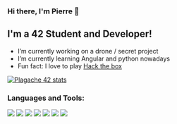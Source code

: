 ### Hi there, I'm Pierre 👋

## I'm a 42 Student and Developer!

- I’m currently working on a drone / secret project
- I’m currently learning Angular and python nowadays
- Fun fact: I love to play [Hack the box][Hack-the-box]

[![Plagache 42 stats](https://badge42.herokuapp.com/api/stats/plagache?cursus=42cursus&darkmode=true&privacyName=true)](https://profile.intra.42.fr/users/plagache)


### Languages and Tools:

[<img src="https://img.shields.io/badge/linux-%23FCC624.svg?&style=for-the-badge&logo=linux&logoColor=white" />][linux]
[<img src="https://img.shields.io/badge/neovim-%2357A143.svg?&style=for-the-badge&logo=neovim&logoColor=white"/>][neovim]
[<img src="https://img.shields.io/badge/99-%23A8B9CC.svg?&style=for-the-badge&logo=c&logoColor=white"/>][C]
[<img src="https://img.shields.io/badge/-python-%233776AB?style=for-the-badge&logo=python&logoColor=white"/>][Python]
[<img src="https://img.shields.io/badge/docker-%232496ED.svg?&style=for-the-badge&logo=docker&logoColor=white"/>][docker]
[<img src="https://img.shields.io/badge/typescript%20-%233178C6.svg?&style=for-the-badge&logo=typescript&logoColor=white"/>][Typescript]
[<img src="https://img.shields.io/badge/-angular-%23B52E31?style=for-the-badge&logo=angular"/>][Angular]

[linux]: https://lubuntu.fr/
[neovim]: https://neovim.io/
[github]: https://github.com/
[gitlab]: https://about.gitlab.com/
[Hack-the-box]: https://www.hackthebox.eu/
[stterminal]: https://st.suckless.org/
[C]: https://openclassrooms.com/fr/courses/19980-apprenez-a-programmer-en-c
[docker]: https://www.digitalocean.com/community/tutorials/how-to-install-and-use-docker-on-ubuntu-16-04
[Typescript]: https://www.typescriptlang.org/
[Angular]: https://angular.io/
[Python]: https://www.python.org/
<!--
[<img src="https://img.shields.io/badge/rust-%23000000.svg?&style=for-the-badge&logo=rust&logoColor=white"/>][rust]
[<img src="https://img.shields.io/badge/lua-%232C2D72.svg?&style=for-the-badge&logo=lua&logoColor=white"/>][lua]
**plagache/plagache** is a ✨ _special_ ✨ repository because its `README.md` (this file) appears on your GitHub profile.

Here are some ideas to get you started:

- 🔭 I’m currently working on ...
- 🌱 I’m currently learning ...
- 👯 I’m looking to collaborate on ...
- 🤔 I’m looking for help with ...
- 💬 Ask me about ...
- 📫 How to reach me: ...
- 😄 Pronouns: ...
- ⚡ Fun fact: ...
-->
